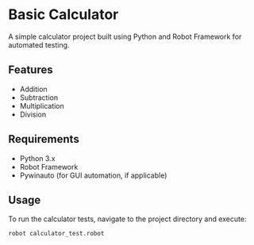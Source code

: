 
# Basic Calculator

A simple calculator project built using Python and Robot Framework for automated testing.

## Features

- Addition
- Subtraction
- Multiplication
- Division

## Requirements

- Python 3.x
- Robot Framework
- Pywinauto (for GUI automation, if applicable)


## Usage

To run the calculator tests, navigate to the project directory and execute:

```bash
robot calculator_test.robot
```

